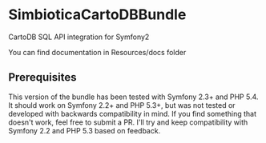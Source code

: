 SimbioticaCartoDBBundle
=======================

CartoDB SQL API integration for Symfony2

You can find documentation in Resources/docs folder


## Prerequisites

This version of the bundle has been tested with Symfony 2.3+ and PHP 5.4. 
It should work on Symfony 2.2+ and PHP 5.3+, but was not tested or developed with
backwards compatibility in mind. If you find something that doesn't work, feel
free to submit a PR. I'll try and keep compatibility with Symfony 2.2 and PHP 5.3
based on feedback.
